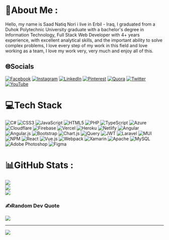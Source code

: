# 💫About Me :
Hello, my name is Saad Natiq Nori i live in Erbil - Iraq, I graduated from a Duhok Polytechnic University graduate with a bachelor's degree in Information Technology, Full Stack Web Developer with 4+ years experience, with excellent analytical skills, and the important ability to solve complex problems, I love every step of my work in this field and love working as a team, I love my work very, very much and enjoy all of this. 

## 🌐Socials
[![Facebook](https://img.shields.io/badge/Facebook-%231877F2.svg?logo=Facebook&logoColor=white)](https://facebook.com/SaadNatiqNori) [![Instagram](https://img.shields.io/badge/Instagram-%23E4405F.svg?logo=Instagram&logoColor=white)](https://instagram.com/saad__natiq__18__10) [![LinkedIn](https://img.shields.io/badge/LinkedIn-%230077B5.svg?logo=linkedin&logoColor=white)](https://linkedin.com/in/SaadNatiqNori) [![Pinterest](https://img.shields.io/badge/Pinterest-%23E60023.svg?logo=Pinterest&logoColor=white)](https://pinterest.com/SaadNatiqNori) [![Quora](https://img.shields.io/badge/Quora-%23B92B27.svg?logo=Quora&logoColor=white)](https://quora.com/profile/SaadNatiqNori) [![Twitter](https://img.shields.io/badge/Twitter-%231DA1F2.svg?logo=Twitter&logoColor=white)](https://twitter.com/TechDSaad) [![YouTube](https://img.shields.io/badge/YouTube-%23FF0000.svg?logo=YouTube&logoColor=white)](https://youtube.com/c/SaadNatiqNori) 

# 💻Tech Stack
![C#](https://img.shields.io/badge/c%23-%23239120.svg?style=flat&logo=c-sharp&logoColor=white) ![CSS3](https://img.shields.io/badge/css3-%231572B6.svg?style=flat&logo=css3&logoColor=white) ![JavaScript](https://img.shields.io/badge/javascript-%23323330.svg?style=flat&logo=javascript&logoColor=%23F7DF1E) ![HTML5](https://img.shields.io/badge/html5-%23E34F26.svg?style=flat&logo=html5&logoColor=white) ![PHP](https://img.shields.io/badge/php-%23777BB4.svg?style=flat&logo=php&logoColor=white) ![TypeScript](https://img.shields.io/badge/typescript-%23007ACC.svg?style=flat&logo=typescript&logoColor=white) ![Azure](https://img.shields.io/badge/azure-%230072C6.svg?style=flat&logo=azure-devops&logoColor=white) ![Cloudflare](https://img.shields.io/badge/Cloudflare-F38020?style=flat&logo=Cloudflare&logoColor=white) ![Firebase](https://img.shields.io/badge/firebase-%23039BE5.svg?style=flat&logo=firebase) ![Vercel](https://img.shields.io/badge/vercel-%23000000.svg?style=flat&logo=vercel&logoColor=white) ![Heroku](https://img.shields.io/badge/heroku-%23430098.svg?style=flat&logo=heroku&logoColor=white) ![Netlify](https://img.shields.io/badge/netlify-%23000000.svg?style=flat&logo=netlify&logoColor=#00C7B7) ![Angular](https://img.shields.io/badge/angular-%23DD0031.svg?style=flat&logo=angular&logoColor=white) ![Angular.js](https://img.shields.io/badge/angular.js-%23E23237.svg?style=flat&logo=angularjs&logoColor=white) ![Bootstrap](https://img.shields.io/badge/bootstrap-%23563D7C.svg?style=flat&logo=bootstrap&logoColor=white) ![Chart.js](https://img.shields.io/badge/chart.js-F5788D.svg?style=flat&logo=chart.js&logoColor=white) ![jQuery](https://img.shields.io/badge/jquery-%230769AD.svg?style=flat&logo=jquery&logoColor=white) ![JWT](https://img.shields.io/badge/JWT-black?style=flat&logo=JSON%20web%20tokens) ![Laravel](https://img.shields.io/badge/laravel-%23FF2D20.svg?style=flat&logo=laravel&logoColor=white) ![MUI](https://img.shields.io/badge/MUI-%230081CB.svg?style=flat&logo=material-ui&logoColor=white) ![NPM](https://img.shields.io/badge/NPM-%23000000.svg?style=flat&logo=npm&logoColor=white) ![React](https://img.shields.io/badge/react-%2320232a.svg?style=flat&logo=react&logoColor=%2361DAFB) ![Vue.js](https://img.shields.io/badge/vuejs-%2335495e.svg?style=flat&logo=vuedotjs&logoColor=%234FC08D) ![Webpack](https://img.shields.io/badge/webpack-%238DD6F9.svg?style=flat&logo=webpack&logoColor=black) ![Xamarin](https://img.shields.io/badge/Xamarin-3199DC?style=flat&logo=xamarin&logoColor=white) ![Apache](https://img.shields.io/badge/apache-%23D42029.svg?style=flat&logo=apache&logoColor=white) ![MySQL](https://img.shields.io/badge/mysql-%2300f.svg?style=flat&logo=mysql&logoColor=white) ![Adobe Photoshop](https://img.shields.io/badge/adobephotoshop-%2331A8FF.svg?style=flat&logo=adobephotoshop&logoColor=white) 	![Figma](https://img.shields.io/badge/figma-%23F24E1E.svg?style=flat&logo=figma&logoColor=white)
# 📊GitHub Stats :
![](https://github-readme-stats.vercel.app/api?username=SaadNatiqNori&theme=tokyonight&hide_border=true&include_all_commits=true&count_private=false)<br/>
![](https://github-readme-streak-stats.herokuapp.com/?user=SaadNatiqNori&theme=tokyonight&hide_border=true)<br/>
![](https://github-readme-stats.vercel.app/api/top-langs/?username=SaadNatiqNori&theme=tokyonight&hide_border=true&include_all_commits=true&count_private=false&layout=compact)

### ✍️Random Dev Quote
![](https://quotes-github-readme.vercel.app/api?type=vetical&theme=radical)

---
[![](https://visitcount.itsvg.in/api?id=SaadNatiqNori&icon=5&color=0)](https://visitcount.itsvg.in)
